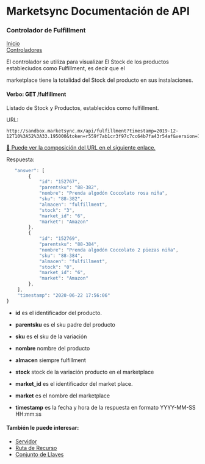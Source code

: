 # Marketsync Documentación de API 
### Controlador de Fulfillment

[Inicio](https://github.com/hvalles/marketsync)  
[Controladores](https://github.com/hvalles/marketsync/blob/master/links/controller.md)

El controlador se utiliza para visualizar El Stock de los productos estableciudos como Fulfillment, es decir que el

marketplace tiene la totalidad del Stock del producto en sus instalaciones.

#### Verbo: GET /fulfillment

Listado de Stock y Productos, establecidos como fulfillment. 

URL:
```HTTP
http://sandbox.marketsync.mx/api/fulfillment?timestamp=2019-12-12T10%3A52%3A33.195000&token=r559f7ab1cr3f97c7cc64b7fa43r54af&version=1.0&signature=e48273e6a215eb5afda5ea52919e698fadf90691df5a1090f90f578e279dae32
```

[:link: Puede ver la composición del URL en el siguiente enlace.](https://github.com/hvalles/marketsync/blob/master/links/url.md)

Respuesta:
```javascript
   "answer": [
        {
            "id": "152767",
            "parentsku": "88-382",
            "nombre": "Prenda algodón Coccolato rosa niña",
            "sku": "88-382",
            "almacen": "fulfillment",
            "stock": "3",
            "market_id": "6",
            "market": "Amazon"
        },
        {
            "id": "152769",
            "parentsku": "88-384",
            "nombre": "Prenda algodón Coccolato 2 piezas niña",
            "sku": "88-384",
            "almacen": "fulfillment",
            "stock": "0",
            "market_id": "6",
            "market": "Amazon"
        },
    ],
    "timestamp": "2020-06-22 17:56:06"
}
```

- **id** es el identificador del producto.
- **parentsku** es el sku padre del producto
- **sku** es el sku de la variación
- **nombre** nombre del producto
- **almacen** siempre fulfillment
- **stock** stock de la variación producto en el marketplace
- **market_id** es el identificador del market place.
- **market** es el nombre del marketplace

- **timestamp** es la fecha y hora de la respuesta en formato YYYY-MM-SS HH:mm:ss

#### También le puede interesar:

- [Servidor](https://github.com/hvalles/marketsync/blob/master/links/server.md)
- [Ruta de Recurso](https://github.com/hvalles/marketsync/blob/master/links/url.md)
- [Conjunto de Llaves](https://github.com/hvalles/marketsync/blob/master/links/keys.md)

